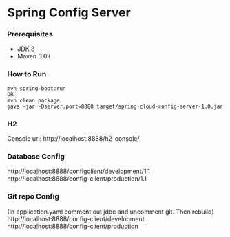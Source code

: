# Spring Config Server

### Prerequisites

* JDK 8
* Maven 3.0+

### How to Run

```
mvn spring-boot:run  
OR  
mvn clean package  
java -jar -Dserver.port=8888 target/spring-cloud-config-server-1.0.jar  
```

### H2
Console url: http://localhost:8888/h2-console/  

### Database Config
http://localhost:8888/configclient/development/1.1 <br/>
http://localhost:8888/config-client/production/1.1

### Git repo Config
(In application.yaml comment out jdbc and uncomment git.  Then rebuild) <br/>
http://localhost:8888/config-client/development  
http://localhost:8888/config-client/production

